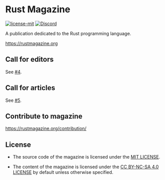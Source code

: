 # Rust Magazine

[![license-mit](https://img.shields.io/badge/license-MIT-blue.svg)](https://github.com/RustMagazine/rustmagazine/blob/main/LICENSE)
[![Discord](https://img.shields.io/discord/1078667135309594654?label=chat&logo=discord)](https://discord.gg/DdwgBuReJe)

A publication dedicated to the Rust programming language.

https://rustmagazine.org

## Call for editors

See [#4](https://github.com/RustMagazine/rustmagazine/issues/4).

## Call for articles

See [#5](https://github.com/RustMagazine/rustmagazine/issues/5).

## Contribute to magazine

https://rustmagazine.org/contribution/

## License

- The source code of the magazine is licensed under the [MIT LICENSE](./LICENSE).

- The content of the magazine is licensed under the [CC BY-NC-SA 4.0 LICENSE](https://creativecommons.org/licenses/by-nc-sa/4.0/) by default unless otherwise specified.
